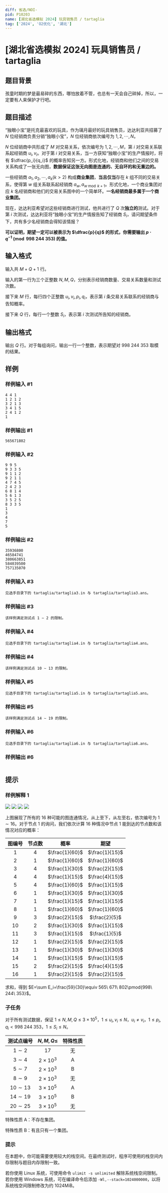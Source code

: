 ```yaml
---
diff: 省选/NOI-
pid: P10203
name: [湖北省选模拟 2024] 玩具销售员 / tartaglia
tag: ['2024', 'O2优化', '湖北']
---
```

# [湖北省选模拟 2024] 玩具销售员 / tartaglia
## 题目背景

孩童时期的梦是最易碎的东西，哪怕放着不管，也总有一天会自己碎掉，所以，一定要有人来保护才行吧。
## 题目描述

“独眼小宝”是托克最喜欢的玩具，作为璃月最好的玩具销售员，达达利亚共招募了 $N$ 位经销商负责分销“独眼小宝”，$N$ 位经销商依次编号为 $1,2,\cdots,N$。

$N$ 位经销商中共形成了 $M$ 对交易关系，依次编号为 $1,2,\cdots,M$，第 $i$ 对交易关系联系起经销商 $u_i,v_i$。对于第 $i$ 对交易关系，当一方获知“独眼小宝”的生产情报时，将有 $\dfrac{p_i}{q_i}$ 的概率告知另一方。形式化地，经销商和他们之间的交易关系构成了一张无向图，**数据保证这张无向图是连通的、无自环的和无重边的。**

一些经销商 $a_1,a_2,\cdots,a_k(k>2)$ 构成**商业集团**，**当且仅当**存在 $k$ 组不同的交易关系，使得第 $w$ 组关系联系起经销商 $a_w,a_{w \bmod k+1}$。形式化地，一个商业集团对应 $k$ 名经销商和他们的交易关系图中的一个简单环。**一名经销商最多属于一个商业集团。**

现在，达达利亚希望对这些经销商进行测试，他共进行了 $Q$ 次**独立的**测试。对于第 $i$ 次测试，达达利亚将“独眼小宝”的生产情报告知了经销商 $S_i$，请问期望条件下，共有多少名经销商会得知该情报？

**可以证明，期望一定可以被表示为 $\dfrac{p}{q}$ 的形式，你需要输出 $p\cdot q^{-1}\pmod {998\ 244\ 353}$ 的值。**
## 输入格式

输入共 $M+Q+1$ 行。

输入的第一行为三个正整数 $N,M,Q$，分别表示经销商数量、交易关系数量和测试次数。

接下来 $M$ 行，每行四个正整数 $u_i,v_i,p_i,q_i$，表示第 $i$ 条交易关系联系的经销商与告知概率。

接下来 $Q$ 行，每行一个整数 $S_i$，表示第 $i$ 次测试所告知的经销商。
## 输出格式

输出 $Q$ 行。对于每组询问，输出一行一个整数，表示期望对 $998\ 244\ 353$ 取模的结果。
## 样例

### 样例输入 #1
```
4 4 1
1 2 1 2
3 2 1 3
3 4 1 5
2 4 1 2
1
```
### 样例输出 #1
```
565671802
```
### 样例输入 #2
```
9 9 5
9 3 3 5
9 1 1 2
9 2 1 1
4 7 4 5
2 4 2 3
6 8 1 4
5 6 1 3
3 5 2 5
8 3 3 5
1
3
4
7
5
```
### 样例输出 #2
```
35936800
46584741
380663851
584039500
757135070
```
### 样例输入 #3
```
见选手目录下的 tartaglia/tartaglia3.in 与 tartaglia/tartaglia3.ans。
```
### 样例输出 #3
```
该样例满足测试点 1 ∼ 2 的限制。
```
### 样例输入 #4
```
见选手目录下的 tartaglia/tartaglia4.in 与 tartaglia/tartaglia4.ans。
```
### 样例输出 #4
```
该样例满足测试点 10 ∼ 13 的限制。
```
### 样例输入 #5
```
见选手目录下的 tartaglia/tartaglia5.in 与 tartaglia/tartaglia5.ans。
```
### 样例输出 #5
```
该样例满足测试点 14 ∼ 19 的限制。
```
### 样例输入 #6
```
见选手目录下的 tartaglia/tartaglia6.in 与 tartaglia/tartaglia6.ans。
```
### 样例输出 #6
```

```
## 提示

### 样例解释 1

![](https://cdn.luogu.com.cn/upload/image_hosting/ii4noq6d.png)
![](https://cdn.luogu.com.cn/upload/image_hosting/qz2o6jfu.png)
![](https://cdn.luogu.com.cn/upload/image_hosting/dbojsfej.png)
![](https://cdn.luogu.com.cn/upload/image_hosting/xq08n2l2.png)

上图展现了所有的 $16$ 种可能的图连通情况，从上至下，从左至右，依次编号为 $1\sim 16$。对于节点 $1$ 的询问，我们依次计算 $16$ 种情况中节点 $1$ 能到达的节点数和该情况对应的概率：

| 图编号 | 节点数 | 概率 | 期望 |
| :--: | :--: | :--: | :--: |
| $1$ | $4$ | $\frac{1}{60}$ | $\frac{1}{15}$ |
| $2$ | $1$ | $\frac{1}{60}$ | $\frac{1}{60}$ |
| $3$ | $4$ | $\frac{1}{30}$ | $\frac{2}{15}$ |
| $4$ | $4$ | $\frac{1}{15}$ | $\frac{4}{15}$ |
| $5$ | $4$ | $\frac{1}{60}$ | $\frac{1}{15}$ |
| $6$ | $1$ | $\frac{1}{30}$ | $\frac{1}{30}$ |
| $7$ | $1$ | $\frac{1}{15}$ | $\frac{1}{15}$ |
| $8$ | $1$ | $\frac{1}{60}$ | $\frac{1}{60}$ |
| $9$ | $3$ | $\frac{2}{15}$ | $\frac{2}{5}$ |
| $10$ | $2$ | $\frac{1}{30}$ | $\frac{1}{15}$ |
| $11$ | $3$ | $\frac{1}{15}$ | $\frac{1}{5}$ |
| $12$ | $1$ | $\frac{2}{15}$ | $\frac{2}{15}$ |
| $13$ | $1$ | $\frac{1}{30}$ | $\frac{1}{30}$ |
| $14$ | $1$ | $\frac{1}{15}$ | $\frac{1}{15}$ |
| $15$ | $2$ | $\frac{2}{15}$ | $\frac{4}{15}$ |
| $16$ | $1$ | $\frac{2}{15}$ | $\frac{2}{15}$ |

求和，得到 $E=\sum E_i=\frac{59}{30}\equiv 565\ 671\ 802\pmod{998\ 244\ 353}$。

### 子任务

对于所有测试数据，保证 $1 \leq N,M,Q \leq 3 \times 10^5$，$1 \le u_i,v_i \le N$，$u_i\neq v_i$，$1 \le p_i,q_i < 998\ 244 \ 353$，$1 \le S_i \le N$。

| 测试点编号 | $N,M,Q\le$ | 特殊性质 |
| :--: | :--: | :--: |
| $1\sim 2$ | $17$ | 无 |
| $3\sim 4$ | $2\times 10^3$ | A |
| $5\sim 7$ | $2\times 10^3$ | B |
| $8\sim 9$ | $2\times 10^3$ | 无 |
| $10\sim 13$ | $3\times 10^5$ | A |
| $14\sim 19$ | $3\times 10^5$ | B |
| $20\sim 25$ | $3\times 10^5$ | 无 |

特殊性质 A：不存在集团。

特殊性质 B：有且只有一个集团。

### 提示

在本题中，你可能需要使用较大的栈空间。在最终测试时，程序可使用的栈空间内存限制与题目内存限制一致。

若你使用 Linux 系统，可使用命令 `ulimit -s unlimited` 解除系统栈空间限制。若你使用 Windows 系统，可在编译命令后添加 `-Wl,--stack=1024000000`，以将系统栈空间限制修改为约 1024MiB。
